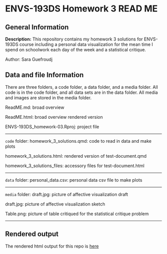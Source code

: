 # **ENVS-193DS Homework 3 READ ME**

## **General Information**
**Description:**
This repository contains my homework 3 solutions for ENVS-193DS course including a personal data visualization for the mean time I spend on schoolwork each day of the week and a statistical critique.

Author: Sara Guefroudj


## **Data and file Information** 
There are three folders, a code folder, a data folder, and a media folder. All code is in the code folder, and all data sets are in the data folder. All media and images are stored in the media folder.

ReadME.md: broad overview 

ReadME.html: broad overview rendered version

ENVS-193DS_homework-03.Rproj: project file

---

`code` folder:
homework_3_solutions.qmd: code to read in data and make plots

homework_3_solutions.html: rendered version of test-document.qmd

homework_3_solutions_files: accessory files for test-document.html

---

`data` folder:
personal_data.csv: personal data csv file to make plots

---

`media` folder:
draft.jpg: picture of affective visualization draft

draft.jpg: picture of affective visualization sketch

Table.png: picture of table critiqued for the statistical critique problem

---

## **Rendered output**

The rendered html output for this repo is [here](https://Saraguef123.github.io/ENVS-193DS_homework-03/code/homework_3_solutions.html)
